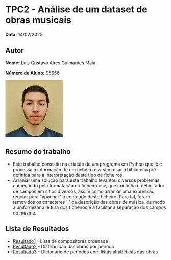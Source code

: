# TPC2 - Análise de um dataset de obras musicais

**Data:** 14/02/2025

## Autor
**Nome:** Luís Gustavo Aires Guimarães Maia

**Número de Aluno:** 95656

![Foto do Autor](../foto.jpeg)

## Resumo do trabalho
- Este trabalho consistiu na criação de um programa em Python que lê e processa a informação de um ficheiro csv sem usar a biblioteca pré-definida para a interpretação deste tipo de ficheiros.
- Arranjar uma solução para este trabalho levantou diversos problemas, começando pela formatação do ficheiro csv, que continha o delimitador de campos em sítios diversos, assim como arranjar uma expressão regular para "apanhar" o conteúdo deste ficheiro. Para tal, foram removidos os caracteres ';' da descrição das obras de música, de modo a uniformizar a leitura dos ficheiros e a facilitar a separação dos campos do mesmo.

## Lista de Resultados
- [Resultado1](resultado1.txt) - Lista de compositores ordenada
- [Resultado2](resultado2.txt) - Distribuição das obras por período
- [Resultado3](resultado3.txt) - Dicionário de períodos com listas alfabéticas das obras